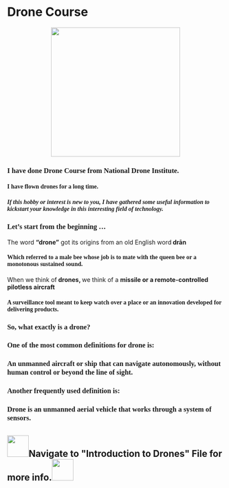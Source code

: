 # Drone Course
<p align="center"><img src="https://airbuzz.one/wp-content/uploads/2018/09/droneguide_for_beginner.jpg" width="300"></p>
<h3 style="font-family:Chaparral Pro Light;">I have done Drone Course from National Drone Institute. </h3>
<h4 style="font-family:Chaparral Pro Light;">I have flown drones for a long time.</h4>
 <h5 style="font-family:Chaparral Pro Light;">If this hobby or interest is new to you, I have gathered some useful information to kickstart your knowledge in this interesting field of technology.</h5>
<h3 style="font-family:Chaparral Pro Light;">Let’s start from the beginning …</h3>
<p>The word <strong>“drone”</strong> got its origins from an old English word<strong> drān </strong></p>
<h4 style="font-family:Chaparral Pro Light;">Which referred to a male bee whose job is to mate with the queen bee or a monotonous sustained sound.</h4>
<p>When we think of<strong> drones, </strong>we think of a <strong>missile or a remote-controlled pilotless aircraft</strong></p>
<h4 style="font-family:Chaparral Pro Light;">A surveillance tool meant to keep watch over a place or an innovation developed for delivering products.</h5>
<h3 style="font-family:Chaparral Pro Light;">So, what exactly is a drone?</h3>
<h3 style="font-family:Chaparral Pro Light;">One of the most common definitions for drone is:</h2>
<h3 style="font-family:Chaparral Pro Light;">An unmanned aircraft or ship that can navigate autonomously, without human control or beyond the line of sight.</h3>
<h3 style="font-family:Chaparral Pro Light;">Another frequently used definition is:</h2>
<h3 style="font-family:Chaparral Pro Light;">Drone is an unmanned aerial vehicle that works through a system of sensors.</h3>


## <img src="https://media.giphy.com/media/tqLmOziFnB5nO/giphy.gif" width="50">Navigate to "Introduction to Drones" File for more info.<img src="https://media.giphy.com/media/tqLmOziFnB5nO/giphy.gif" width="50">
